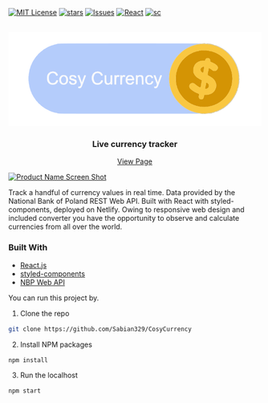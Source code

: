 [![MIT License][license-shield]][license-url]
[![stars][stars-shield]][stars-url]
[![Issues][issues-shield]][issues-url]
[![React][react-shield]][react-url]
[![sc][sc-shield]][sc-url]



<br />
<div align="center">
  <a href="https://cosycurrency.netlify.app">
   <img src="https://github.com/Sabian329/SabianWeglinskiTS/blob/main/public/ProjectsViewAssets/CosyCurrency/CCLogo.svg" alt="logo" />
  </a>

  <h3 align="center"> Live currency tracker</h3>

  <p align="center">
    <a href="https://cosycurrency.netlify.app">View Page</a>
  </p>
</div>

[![Product Name Screen Shot][product-screenshot]](https://example.com)

Track a handful of currency values in real time. Data provided by the National Bank of Poland REST Web API. Built with React with styled-components, deployed on Netlify. Owing to responsive web design and included converter you have the opportunity to observe and calculate currencies from all over the world.

  ### Built With

- [React.js](https://reactjs.org/)
- [styled-components](https://styled-components.com/)
- [NBP Web API](http://api.nbp.pl/)

  
You can run this project by.

 1. Clone the repo
   ```sh
   git clone https://github.com/Sabian329/CosyCurrency
   ```
 2. Install NPM packages
   ```sh
   npm install
   ```
 3. Run the localhost
   ```sh
   npm start
   ```

[stars-shield]: https://img.shields.io/github/stars/sabian329/cosycurrency.svg?style=for-the-badge
[stars-url]: https://github.com/Sabian329/CosyCurrency/stargazers
[issues-shield]: https://img.shields.io/github/issues/sabian329/cosycurrency.svg?style=for-the-badge
[issues-url]: https://github.com/Sabian329/CosyCurrency/issues
[license-shield]: https://img.shields.io/github/license/sabian329/cosycurrency?style=for-the-badge
[license-url]:https://github.com/Sabian329/CosyCurrency/blob/main/LICENSE.md
[react-shield]: https://img.shields.io/static/v1?label=&message=React&color=gray&style=for-the-badge&logo=react
[react-url]: https://reactjs.org
[sc-shield]: https://img.shields.io/static/v1?label=&message=styled-components&color=2b2b2b&style=for-the-badge&logo=styledcomponents
[sc-url]: https://styled-components.com
[product-screenshot]: https://github.com/Sabian329/sabian/blob/main/currency.jpg
